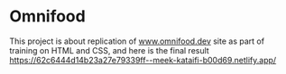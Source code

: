 # Omnifood
  
This project is about replication of www.omnifood.dev site as part of training on HTML and CSS, and here is the final result https://62c6444d14b23a27e79339ff--meek-kataifi-b00d69.netlify.app/
